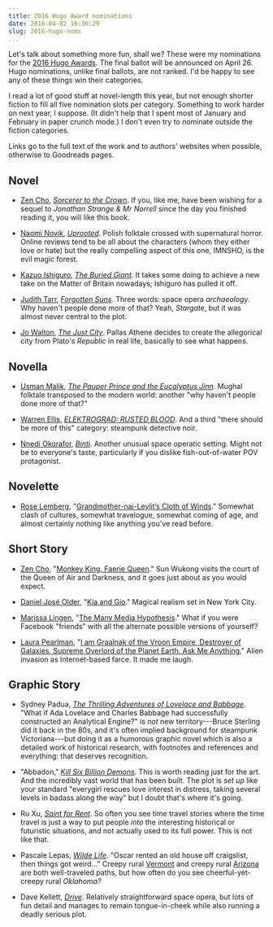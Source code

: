 ```yaml
---
title: 2016 Hugo Award nominations
date: 2016-04-02 16:36:29
slug: 2016-hugo-noms
...
```


Let's talk about something more fun, shall we?  These were my
nominations for the [2016 Hugo Awards](http://www.thehugoawards.org/).
The final ballot will be announced on April 26.  Hugo nominations,
unlike final ballots, are not ranked.  I'd be happy to see any of
these things win their categories.

I read a lot of good stuff at novel-length this year, but not enough
shorter fiction to fill all five nomination slots per category.
Something to work harder on next year, I suppose.  (It didn't help
that I spent most of January and February in paper crunch mode.)  I
don't even try to nominate outside the fiction categories.

Links go to the full text of the work and to authors' websites when
possible, otherwise to Goodreads pages.

## Novel

* [Zen Cho](http://zencho.org/),
  _[Sorcerer to the Crown](https://www.goodreads.com/book/show/23943137-sorcerer-to-the-crown)_.
  If you, like me, have been wishing for a sequel to _Jonathan Strange
  & Mr Norrell_ since the day you finished reading it, you will like
  this book.

* [Naomi Novik](http://www.naominovik.com/),
  _[Uprooted](https://www.goodreads.com/book/show/22544764-uprooted)_.
  Polish folktale crossed with supernatural horror.  Online reviews
  tend to be all about the characters (whom they either love or hate)
  but the really compelling aspect of this one, IMNSHO, is the evil
  magic forest.

* [Kazuo Ishiguro](https://www.goodreads.com/author/show/4280.Kazuo_Ishiguro),
  _[The Buried Giant](https://www.goodreads.com/book/show/22522805-the-buried-giant)_.
  It takes some doing to achieve a new take on the Matter of Britain
  nowadays; Ishiguro has pulled it off.

* [Judith Tarr](https://www.goodreads.com/author/show/41194.Judith_Tarr),
  _[Forgotten Suns](https://www.goodreads.com/book/show/24290807-forgotten-suns)_.
  Three words: space opera _archaeology_.  Why haven't people done
  more of that?  Yeah, _Stargate_, but it was almost never central to
  the plot.

* [Jo Walton](http://www.jowaltonbooks.com/),
  _[The Just City](https://www.goodreads.com/book/show/22055276-the-just-city)_.
  Pallas Athene decides to create the allegorical city from Plato's
  _Republic_ in real life, basically to see what happens.

## Novella

* [Usman Malik](http://www.usmanmalik.org/),
  _[The Pauper Prince and the Eucalyptus Jinn](http://www.tor.com/2015/04/22/the-pauper-prince-and-the-eucalyptus-jinn-usman-malik/)_.
  Mughal folktale transposed to the modern world: another "why
  haven't people done more of that?"

* [Warren Ellis](http://www.warrenellis.com/),
  _[ELEKTROGRAD: RUSTED BLOOD](https://www.goodreads.com/book/show/26069714-elektrograd)_.
  And a third "there should be more of this" category: steampunk
  detective noir.

* [Nnedi Okorafor](http://nnedi.com/),
  _[Binti](https://www.goodreads.com/book/show/25667918-binti)_.
  Another unusual space operatic setting.  Might not be to everyone's
  taste, particularly if you dislike fish-out-of-water POV protagonist.

## Novelette

* [Rose Lemberg](http://roselemberg.net/),
  "[Grandmother-nai-Leylit’s Cloth of Winds](http://www.beneath-ceaseless-skies.com/stories/grandmother-nai-leylits-cloth-of-winds/)."
  Somewhat clash of cultures, somewhat travelogue, somewhat coming of
  age, and almost certainly nothing like anything you've read before.

## Short Story

* [Zen Cho](http://zencho.org/),
  "[Monkey King, Faerie Queen](http://www.kaleidotrope.net/archives/spring-2015/monkey-king-faerie-queen-by-zen-cho/)."
  Sun Wukong visits the court of the Queen of Air and Darkness, and it
  goes just about as you would expect.

* [Daniel José Older](http://ghoststar.net/),
  "[Kia and Gio](http://www.tor.com/2015/01/06/kia-and-gio-daniel-jose-older/)."
  Magical realism set in New York City.

* [Marissa Lingen](http://www.marissalingen.com/),
  "[The Many Media Hypothesis](http://www.nature.com/nature/journal/v526/n7572/full/526286a.html)."
  What if you were Facebook "friends" with all the alternate possible
  versions of yourself?

* [Laura Pearlman](https://unlikelyexplanations.com/),
  "[I am Graalnak of the Vroon Empire, Destroyer of Galaxies, Supreme Overlord of the Planet Earth. Ask Me Anything.](http://flashfictiononline.com/main/article/i-am-graalnak-of-the-vroon-empire-destroyer-of-galaxies-supreme-overlord-of-the-planet-earth-ask-me-anything/)"
  Alien invasion as Internet-based farce.  It made me laugh.

## Graphic Story

* Sydney Padua, _[The Thrilling Adventures of Lovelace and Babbage](http://sydneypadua.com/2dgoggles/the-book/)_.
  "What if Ada Lovelace and Charles Babbage had successfully
  constructed an Analytical Engine?" is _not_ new territory---Bruce
  Sterling did it back in the 80s, and it's often implied background
  for steampunk Victoriana---but doing it as a humorous graphic novel
  which is also a detailed work of historical research, with footnotes
  and references and everything: that deserves recognition.

* "Abbadon,"
  _[Kill Six Billion Demons](http://killsixbilliondemons.com/)_.
  This is worth reading just for the art.  And the incredibly vast
  world that has been built.  The plot is _set up_ like your standard
  "everygirl rescues love interest in distress, taking several levels
  in badass along the way" but I doubt that's where it's going.

* Ru Xu, _[Saint for Rent](http://www.saintforrent.com/)_.
  So often you see time travel stories where the time travel is just a
  way to put people _into_ the interesting historical or futuristic
  situations, and not actually used to its full power.  This is not
  like that.

* Pascale Lepas, _[Wilde Life](http://www.wildelifecomic.com/)_.
  "Oscar rented an old house off craigslist, then things got weird..."
  Creepy rural [Vermont](http://the-toast.net/series/chris-kimball/)
  and creepy rural [Arizona](http://www.welcometonightvale.com/) are
  both well-traveled paths, but how often do you see
  cheerful-yet-creepy rural _Oklahoma?_

* Dave Kellett, _[Drive](http://www.drivecomic.com/)_.
  Relatively straightforward space opera, but lots of fun detail and
  manages to remain tongue-in-cheek while also running a deadly
  serious plot.

